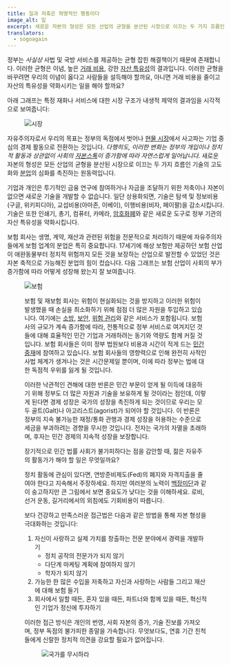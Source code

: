 ```yaml
---
title: 일과 저축은 혁명적인 행동이다
image_alt: 일
excerpt: 새로운 자본의 형성은 모든 산업의 균형을 분산된 시장으로 이끄는 두 가지 흐름인 기술의 고도화와 분업의 심화를 촉진하는 원동력입니다.
translators:
  - sogoagain
---
```


정부는 _사실상_ 사법 및 국방 서비스를 제공하는 균형 잡힌 해결책이기 때문에 존재합니다. 이러한 균형은 이념, 높은 [거래 비용](http://en.wikipedia.org/wiki/Transaction_cost), 강한 [자산 특유성](http://en.wikipedia.org/wiki/Asset_specificity)의 결과입니다. 이러한 균형을 바꾸려면 우리의 이념이 옳다고 사람들을 설득해야 할까요, 아니면 거래 비용을 줄이고 자산의 특유성을 약화시키는 일을 해야 할까요?

아래 그래프는 특정 재화나 서비스에 대한 시장 구조가 내생적 제약의 결과임을 시각적으로 보여줍니다:

<figure>
  <img src="/static/img/mempool/working-and-saving-are-revolutionary-acts/market.jpg" alt="시장" />
</figure>

자유주의자로서 우리의 목표는 정부의 독점에서 벗어나 [현물 시장](http://en.wiktionary.org/wiki/spot_market)에서 사고파는 기업 중심의 경제 활동으로 전환하는 것입니다. _다행히도, 이러한 변화는 정부의 개입이나 정치적 활동과 상관없이 사회의 [자본스톡](http://wiki.mises.org/wiki/Capital)이 증가함에 따라 자연스럽게 일어납니다._ 새로운 자본의 형성은 모든 산업의 균형을 분산된 시장으로 이끄는 두 가지 흐름인 기술의 고도화와 [분업](https://mises.org/library/human-action-0/html/pp/706)의 심화를 촉진하는 원동력입니다.

기업과 개인은 투기적인 금융 연구에 참여하거나 자금을 조달하기 위한 저축이나 자본이 없으면 새로운 기술을 개발할 수 없습니다. 일단 상용화되면, 기술은 탐색 및 정보비용(구글, 위키피디아), 교섭비용(아마존, 이베이), 이행비용(비자, 페이팔)을 감소시킵니다. 기술은 또한 인쇄기, 총기, 컴퓨터, 카메라, [암호화폐](http://bitcoin.org/)와 같은 새로운 도구로 정부 기관의 자산 특유성을 약화시킵니다.

보험 회사는 생명, 계약, 재산과 관련된 위험을 전문적으로 처리하기 때문에 자유주의자들에게 보험 업계의 분업은 특히 중요합니다. 17세기에 해상 보험만 제공하던 보험 산업이 애완동물부터 정치적 위험까지 모든 것을 보장하는 산업으로 발전할 수 있었던 것은 자본 축적으로 가능해진 분업의 힘이 컸습니다. 다음 그래프는 보험 산업이 사회의 부가 증가함에 따라 어떻게 성장해 왔는지 잘 보여줍니다.

<figure>
  <img src="/static/img/mempool/working-and-saving-are-revolutionary-acts/insurance.jpg" alt="보험" />
</div>

보험 및 재보험 회사는 위험이 현실화되는 것을 방지하고 이러한 위험이 발생했을 때 손실을 최소화하기 위해 점점 더 많은 자원을 투입하고 있습니다. 여기에는 [소방](http://www.santafenewmexican.com/Local%20News/Firefighters-for-hire--Insurance-firms-providing-protection-in-#.UNjqqInjkwk), [보안](http://www.bloomberg.com/news/2012-10-22/somalia-piracy-attacks-plunge-as-navies-secure-trade-route-1-.html), [위험 관리](https://www.travelers.com/business-insurance/risk-control/index.aspx)와 같은 서비스가 포함됩니다. 보험사의 규모가 계속 증가함에 따라, 전통적으로 정부 서비스로 여겨지던 것들에 대해 효율적인 민간 기업과 거래하려는 동기와 역량도 함께 커질 것입니다. 보험 회사들은 이미 정부 법원보다 비용과 시간이 적게 드는 [민간 중재](http://www.arias-us.org/)에 참여하고 있습니다. 보험 회사들의 영향력으로 인해 완전히 사적인 사법 체계가 생겨나는 것은 시간문제일 뿐이며, 이에 따라 정부는 법에 대한 독점적 우위를 잃게 될 것입니다.

이러한 낙관적인 견해에 대한 반론은 민간 부문이 얻게 될 이득에 대응하기 위해 정부도 더 많은 자원과 기술을 보유하게 될 것이라는 점인데, 이렇게 된다면 경제 성장은 국가의 성장을 촉진하게 되는 것이므로 우리는 모두 골트(Galt)나 아고리스트(agorist)가 되어야 할 것입니다. 이 반론은 정부의 지속 불가능한 재정/통화 관행과 경제 성장을 허용하는 수준으로 세금을 부과하려는 경향을 무시한 것입니다. 전자는 국가의 자멸을 초래하며, 후자는 민간 경제의 지속적 성장을 보장합니다.

장기적으로 민간 법률 사회가 불가피하다는 점을 감안할 때, 젊은 자유주의 활동가가 해야 할 일은 무엇일까요?

정치 활동에 관심이 있다면, 연방준비제도(Fed)의 폐지와 자격지출을 줄여야 한다고 지속해서 주장하세요. 하지만 여러분의 노력이 [백장미단](http://en.wikipedia.org/wiki/White_Rose)과 같이 숭고하지만 큰 그림에서 보면 중요도가 낮다는 것을 이해하세요. 로비, 선거 운동, 길거리에서의 외침에도 기회비용이 따릅니다.

보다 건강하고 만족스러운 접근법은 다음과 같은 방법을 통해 자본 형성을 극대화하는 것입니다:

1. 자신이 사랑하고 실제 가치를 창출하는 전문 분야에서 경력을 개발하기
   - 정치 공작의 전문가가 되지 않기
   - 다단계 마케팅 계획에 참여하지 않기
   - 학자가 되지 않기
2. 가능한 한 많은 수입을 저축하고 자신과 사랑하는 사람들 그리고 재산에 대해 보험 들기
3. 회사에서 일할 때든, 혼자 있을 때든, 파트너와 함께 있을 때든, 혁신적인 기업가 정신에 투자하기

이러한 접근 방식은 개인의 번영, 사회 자본의 증가, 기술 진보를 가져오며, 정부 독점의 불가피한 종말을 가속합니다. 무엇보다도, 연휴 기간 친척들에게 신랄한 정치적 의견을 강요할 필요가 없어집니다.

<figure>
  <img src="/static/img/mempool/working-and-saving-are-revolutionary-acts/disregard-the-state.jpg" alt="국가를 무시하라" />
</div>
